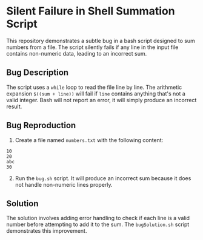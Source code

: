 # Silent Failure in Shell Summation Script

This repository demonstrates a subtle bug in a bash script designed to sum numbers from a file. The script silently fails if any line in the input file contains non-numeric data, leading to an incorrect sum.

## Bug Description

The script uses a `while` loop to read the file line by line.  The arithmetic expansion `$((sum + line))` will fail if `line` contains anything that's not a valid integer.  Bash will not report an error, it will simply produce an incorrect result.

## Bug Reproduction

1. Create a file named `numbers.txt` with the following content:

```
10
20
abc
30
```
2. Run the `bug.sh` script. It will produce an incorrect sum because it does not handle non-numeric lines properly.

## Solution

The solution involves adding error handling to check if each line is a valid number before attempting to add it to the sum. The `bugSolution.sh` script demonstrates this improvement.
